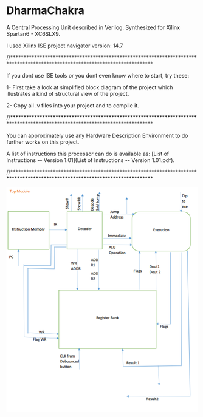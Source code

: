 # DharmaChakra
 A Central Processing Unit described in Verilog. Synthesized for Xilinx Spartan6 - XC6SLX9.
 
 I used Xilinx ISE project navigator version: 14.7
 
 //*****************************************************************************************************************************
 
 If you dont use ISE tools or you dont even know where to start, try these:
 
 1- First take a look at simplified block diagram of the project which illustrates a kind of structural view of the project.
 
 2- Copy all .v files into your project and to compile it.
 
 
 //*****************************************************************************************************************************
 
 
 You can approximately use any Hardware Description Environment to do further works on this project.
 
 A list of instructions this processor can do is available as: [List of Instructions -- Version 1.01](List of Instructions -- Version 1.01.pdf).
 
 
 //*****************************************************************************************************************************
 
 ![Simplified Block Diagram](./Simplifed--BlcokDiagram.png)
 
 
 
 

